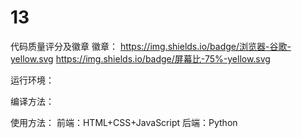 # 13
代码质量评分及徽章
徽章：
https://img.shields.io/badge/浏览器-谷歌-yellow.svg
https://img.shields.io/badge/屏幕比-75%-yellow.svg

运行环境：

编译方法：

使用方法：
前端：HTML+CSS+JavaScript
后端：Python
